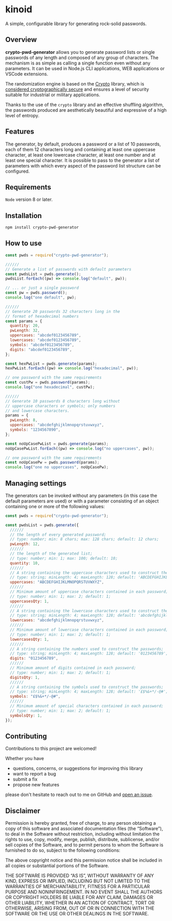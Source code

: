# kinoid

<!--
![npms.io](https://img.shields.io/npms-io/maintenance-score/crypto-pwd-generator?style=plastic&logo=npm&label=maintenance)
![npms.io](https://img.shields.io/npms-io/quality-score/crypto-pwd-generator?style=plastic&logo=npm&label=quality)
![npms.io](https://img.shields.io/npms-io/popularity-score/crypto-pwd-generator?style=plastic&logo=npm&label=popularity)

[![NPM Version](https://img.shields.io/npm/v/crypto-pwd-generator?style=plastic&logo=npm&label=version)](https://www.npmjs.com/package/crypto-pwd-generator)
[![NPM Downloads](https://img.shields.io/npm/d18m/crypto-pwd-generator?style=plastic&logo=npm)](https://www.npmjs.com/package/crypto-pwd-generator)
[![NPM License](https://img.shields.io/npm/l/crypto-pwd-generator?style=plastic&logo=GNU)](https://www.gnu.org/licenses/gpl-3.0.html)
[![Crypto](https://img.shields.io/badge/enabled-crypto?style=plastic&logo=alienware&logoColor=white&label=crypto&labelColor=black&color=green)](https://nodejs.org/api/crypto.html)
![Node Current](https://img.shields.io/node/v/crypto-pwd-generator?style=plastic&logo=nodedotjs&logoColor=white&logoSize=auto)
![npm bundle size](https://img.shields.io/bundlephobia/min/crypto-pwd-generator?style=plastic&logo=webpack)
-->

A simple, configurable library for generating rock-solid passwords.

<!--

Genera un ID univoco.

L'ID è una stringa lunga 24 caratteri composta da numeri e dai 26 caratteri minuscoli
  dell'alfabeto inglese; può essere considerato come un numero in base 36 composto da 24 cifre.

L'ID generato è univoco perchè, qualunque sia il numero di ID generati, nessun ID sarà mai uguale
  a uno generato precedentemente nè a nessun ID che sarà generato successivamente e neanche a nessun
  ID generato contemporaneamente in un qualunque altro processo che giri sulla stessa macchina.

La prima parte riflette lo stato dell'intero Universo, che non è mai uguale a se stesso; la
  seconda parte è costituita da una singolarità che riflette la coscienza interiore del programma;
  la terza parte riflette lo stato involontario della macchina; la quarta parte rappresenta la
  pazzia che è dei poeti, dei bambini, degli dei e degli amanti.

NO DEPENDENCIES

LE ID NON SONO PASSWORD !!!

INSTALLAZIONE
USO
ALTRO

-->

## Overview

**crypto-pwd-generator** allows you to generate password lists or single passwords of any length and
composed of any group of characters. The mechanism is as simple as calling a single function even
without any parameters. It can be used in Node.js CLI applications, WEB applications or VSCode
extensions.

The randomization engine is based on the [Crypto](https://nodejs.org/api/crypto.html) library, which
is
[considered cryptographically secure](https://nodejs.org/api/crypto.html#crypto:~:text=The%20node%3Acrypto%20module%20provides%20cryptographic%20functionality%20that%20includes%20a%20set%20of%20wrappers%20for%20OpenSSL%27s%20hash%2C%20HMAC%2C%20cipher%2C%20decipher%2C%20sign%2C%20and%20verify%20functions.)
and ensures a level of security suitable for industrial or military applications.

Thanks to the use of the `crypto` library and an effective shuffling algorithm, the passwords
produced are aesthetically beautiful and expressive of a high level of entropy.

## Features

The generator, by default, produces a password or a list of 10 passwords, each of them 12 characters
long and containing at least one uppercase character, at least one lowercase character, at least one
number and at least one special character. It is possible to pass to the generator a list of
parameters with which every aspect of the password list structure can be configured.

## Requirements

`Node` version 8 or later.

## Installation

```bash
npm install crypto-pwd-generator
```

## How to use

```javascript
const pwds = require("crypto-pwd-generator");

//////
// Generate a list of passwords with default parameters
const pwdsList = pwds.generate();
pwdsList.forEach((pw) => console.log("default", pw));

// ... or just a single password
const pw = pwds.password();
console.log("one default", pw);

//////
// Generate 20 passwords 32 characters long in the
// format of hexadecimal numbers
const params = {
  quantity: 20,
  pwLength: 32,
  uppercases: "abcdef0123456789",
  lowercases: "abcdef0123456789",
  symbols: "abcdef0123456789",
  digits: "abcdef0123456789",
};

const hexPwList = pwds.generate(params);
hexPwList.forEach((pw) => console.log("hexadecimal", pw));

// one password with the same requirements
const custPw = pwds.password(params);
console.log("one hexadecimal", custPw);

//////
// Generate 10 passwords 8 characters long without
// uppercase characters or symbols; only numbers
// and lowercase characters.
params = {
  pwLength: 8,
  uppercases: "abcdefghijklmnopqrstuvwxyz",
  symbols: "1234567890",
};

const noUpCasePwList = pwds.generate(params);
noUpCasePwList.forEach((pw) => console.log("no uppercases", pw));

// one password with the same requirements
const noUpCasePw = pwds.password(params);
console.log("one no uppercases", noUpCasePw);
```

## Managing settings

The generators can be invoked without any parameters (in this case the default parameters are used)
or with a parameter consisting of an object containing one or more of the following values:

```javascript
const pwds = require("crypto-pwd-generator");

const pwdsList = pwds.generate({
  //////
  // the length of every generated password;
  // type: number; min: 8 chars; max: 128 chars; default: 12 chars;
  pwLength: 12,
  //////
  // the length of the generated list;
  // type: number; min: 1; max: 100; default: 10;
  quantity: 10,
  //////
  // A string containing the uppercase characters used to construct the passwords;
  // type: string; minLength: 4; maxLength: 128; default: 'ABCDEFGHIJKLMNOPQRSTUVWXYZ';
  uppercases: "ABCDEFGHIJKLMNOPQRSTUVWXYZ",
  //////
  // Minimum amount of uppercase characters contained in each password;
  // type: number; min: 1; max: 2; default: 1;
  uppercasesQty: 1,
  //////
  // A string containing the lowercase characters used to construct the passwords;
  // type: string; minLength: 4; maxLength: 128; default: 'abcdefghijklmnopqrstuvwxyz';
  lowercases: "abcdefghijklmnopqrstuvwxyz",
  //////
  // Minimum amount of lowercase characters contained in each password;
  // type: number; min: 1; max: 2; default: 1;
  lowercasesQty: 1,
  //////
  // A string containing the numbers used to construct the passwords;
  // type: string; minLength: 4; maxLength: 128; default: '0123456789';
  digits: "0123456789",
  //////
  // Minimum amount of digits contained in each password;
  // type: number; min: 1; max: 2; default: 1;
  digitsQty: 1,
  //////
  // A string containing the symbols used to construct the passwords;
  // type: string; minLength: 4; maxLength: 128; default: '£$%&+*/-@#';
  symbols: "£$%&+*/-@#",
  //////
  // Minimum amount of special characters contained in each password;
  // type: number; min: 1; max: 2; default: 1;
  symbolsQty: 1,
});
```

<!-- Da qui in poi è sistemato. Rivedere sopra -->

## Contributing

Contributions to this project are welcomed!

Whether you have

- questions, concerns, or suggestions for improving this library
- want to report a bug
- submit a fix
- propose new features

please don't hesitate to reach out to me on GitHub and
[open an issue](https://github.com/ThornDuke/kinoid/issues).

## Disclaimer

Permission is hereby granted, free of charge, to any person obtaining a copy of this software and
associated documentation files (the “Software”), to deal in the Software without restriction,
including without limitation the rights to use, copy, modify, merge, publish, distribute,
sublicense, and/or sell copies of the Software, and to permit persons to whom the Software is
furnished to do so, subject to the following conditions:

The above copyright notice and this permission notice shall be included in all copies or substantial
portions of the Software.

THE SOFTWARE IS PROVIDED “AS IS”, WITHOUT WARRANTY OF ANY KIND, EXPRESS OR IMPLIED, INCLUDING BUT
NOT LIMITED TO THE WARRANTIES OF MERCHANTABILITY, FITNESS FOR A PARTICULAR PURPOSE AND
NONINFRINGEMENT. IN NO EVENT SHALL THE AUTHORS OR COPYRIGHT HOLDERS BE LIABLE FOR ANY CLAIM, DAMAGES
OR OTHER LIABILITY, WHETHER IN AN ACTION OF CONTRACT, TORT OR OTHERWISE, ARISING FROM, OUT OF OR IN
CONNECTION WITH THE SOFTWARE OR THE USE OR OTHER DEALINGS IN THE SOFTWARE.
